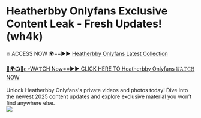 # Heatherbby Onlyfans Exclusive Content Leak - Fresh Updates! (wh4k)

🔥 ACCESS NOW 🌍==►► <a href="https://tinyurl.com/kvy9nzfs" rel="nofollow">Heatherbby Onlyfans Latest Collection</a>
<br><br>
[🔴🌍📺📱👉WA𝚃CH Now==►► CLICK HERE TO Heatherbby Onlyfans 𝚆𝙰𝚃𝙲𝙷 NOW](https://tinyurl.com/kvy9nzfs)
<br><br>
Unlock Heatherbby Onlyfans's private videos and photos today! Dive into the newest 2025 content updates and explore exclusive material you won’t find anywhere else.
<br>
<a href="https://tinyurl.com/kvy9nzfs" rel="nofollow" data-target="animated-image.originalLink"><img src="https://camo.githubusercontent.com/8a4f000d20f83aca3bf7ec5f350d767afa0574a8a352519fd8cfa583a6f93a33/68747470733a2f2f692e696d6775722e636f6d2f644a486b345a712e676966" data-canonical-src="https://i.imgur.com/dJHk4Zq.gif" style="max-width: 100%; display: inline-block;" data-target="animated-image.originalImage"></a>
<br>
